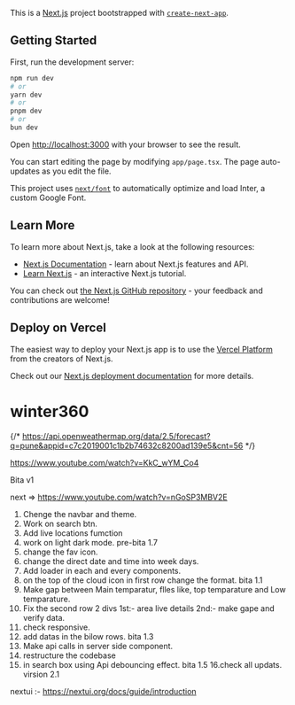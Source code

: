This is a [Next.js](https://nextjs.org/) project bootstrapped with [`create-next-app`](https://github.com/vercel/next.js/tree/canary/packages/create-next-app).

## Getting Started

First, run the development server:

```bash
npm run dev
# or
yarn dev
# or
pnpm dev
# or
bun dev
```

Open [http://localhost:3000](http://localhost:3000) with your browser to see the result.

You can start editing the page by modifying `app/page.tsx`. The page auto-updates as you edit the file.

This project uses [`next/font`](https://nextjs.org/docs/basic-features/font-optimization) to automatically optimize and load Inter, a custom Google Font.

## Learn More

To learn more about Next.js, take a look at the following resources:

- [Next.js Documentation](https://nextjs.org/docs) - learn about Next.js features and API.
- [Learn Next.js](https://nextjs.org/learn) - an interactive Next.js tutorial.

You can check out [the Next.js GitHub repository](https://github.com/vercel/next.js/) - your feedback and contributions are welcome!

## Deploy on Vercel

The easiest way to deploy your Next.js app is to use the [Vercel Platform](https://vercel.com/new?utm_medium=default-template&filter=next.js&utm_source=create-next-app&utm_campaign=create-next-app-readme) from the creators of Next.js.

Check out our [Next.js deployment documentation](https://nextjs.org/docs/deployment) for more details.
# winter360


{/* https://api.openweathermap.org/data/2.5/forecast?q=pune&appid=c7c2019001c1b2b74632c8200ad139e5&cnt=56 */}


https://www.youtube.com/watch?v=KkC_wYM_Co4

Bita v1

next => https://www.youtube.com/watch?v=nGoSP3MBV2E




1. Chenge the navbar and theme.
2. Work on search btn.
3. Add live locations fumction
4. work on light dark mode.
pre-bita 1.7
5. change the fav icon.
6. change the direct date and time into week days.
7. Add loader in each and every components.
8. on the top of the cloud icon in first row change the format.
bita 1.1
9. Make gap between Main temparatur, flles like, top temparature and Low temparature.
10. Fix the second row 2 divs 1st:- area live details 2nd:- make gape and verify data.
11. check responsive.
12. add datas in the bilow rows.
bita 1.3
13. Make api calls in server side component.
14. restructure the codebase
15. in search box using Api debouncing effect. 
bita 1.5
16.check all updats.
virsion 2.1

nextui :- https://nextui.org/docs/guide/introduction
